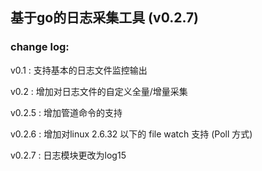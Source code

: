 ## 基于go的日志采集工具 (v0.2.7)

### change log:
v0.1 : 支持基本的日志文件监控输出

v0.2 : 增加对日志文件的自定义全量/增量采集

v0.2.5 : 增加管道命令的支持

v0.2.6 : 增加对linux 2.6.32 以下的 file watch 支持 (Poll 方式)

v0.2.7 : 日志模块更改为log15